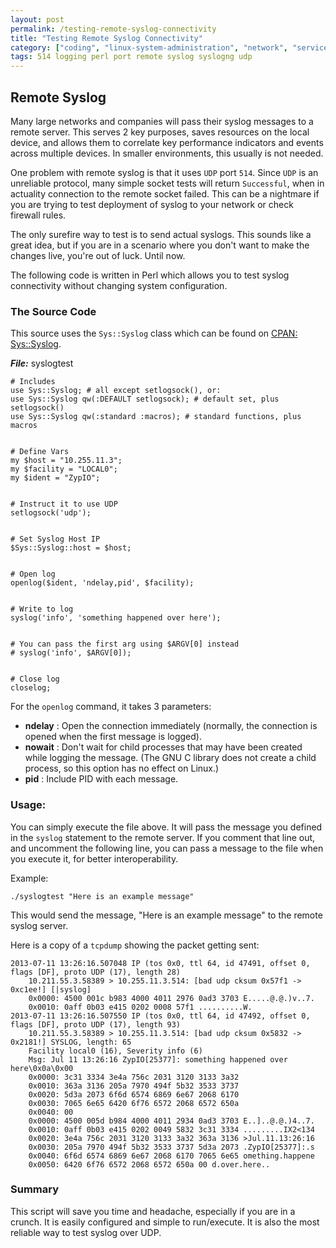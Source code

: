 ```yaml
---
layout: post
permalink: /testing-remote-syslog-connectivity
title: "Testing Remote Syslog Connectivity"
category: ["coding", "linux-system-administration", "network", "services", "syslog-services", "system-administration"]
tags: 514 logging perl port remote syslog syslogng udp
---
```

## Remote Syslog

Many large networks and companies will pass their syslog messages to a remote server. This serves 2 key purposes, saves resources on the local device, and allows them to correlate key performance indicators and events across multiple devices. In smaller environments, this usually is not needed.

One problem with remote syslog is that it uses `UDP` port `514`. Since `UDP` is an unreliable protocol, many simple socket tests will return `Successful`, when in actuality connection to the remote socket failed. This can be a nightmare if you are trying to test deployment of syslog to your network or check firewall rules.

The only surefire way to test is to send actual syslogs. This sounds like a great idea, but if you are in a scenario where you don't want to make the changes live, you're out of luck. Until now.

The following code is written in Perl which allows you to test syslog connectivity without changing system configuration.

### The Source Code

This source uses the `Sys::Syslog` class which can be found on [CPAN: Sys::Syslog](http://search.cpan.org/~rgarcia/perl-5.9.3/ext/Sys/Syslog/Syslog.pm).

**_File:_** syslogtest

    # Includes
    use Sys::Syslog; # all except setlogsock(), or: 
    use Sys::Syslog qw(:DEFAULT setlogsock); # default set, plus setlogsock() 
    use Sys::Syslog qw(:standard :macros); # standard functions, plus macros
    
    
    # Define Vars
    my $host = "10.255.11.3";
    my $facility = "LOCAL0";
    my $ident = "ZypIO";
    
    
    # Instruct it to use UDP
    setlogsock('udp'); 
    
    
    # Set Syslog Host IP
    $Sys::Syslog::host = $host; 
    
    
    # Open log
    openlog($ident, 'ndelay,pid', $facility); 
    
    
    # Write to log
    syslog('info', 'something happened over here'); 
    
    
    # You can pass the first arg using $ARGV[0] instead
    # syslog('info', $ARGV[0]); 
    
    
    # Close log
    closelog;

For the `openlog` command, it takes 3 parameters:

- **ndelay** : Open the connection immediately (normally, the connection is opened when the first message is logged).
- **nowait** : Don't wait for child processes that may have been created while logging the message. (The GNU C library does not create a child process, so this option has no effect on Linux.)
- **pid** : Include PID with each message.

### Usage:

You can simply execute the file above. It will pass the message you defined in the `syslog` statement to the remote server. If you comment that line out, and uncomment the following line, you can pass a message to the file when you execute it, for better interoperability.

Example:

    ./syslogtest "Here is an example message"

This would send the message, "Here is an example message" to the remote syslog server.

Here is a copy of a `tcpdump` showing the packet getting sent:

    2013-07-11 13:26:16.507048 IP (tos 0x0, ttl 64, id 47491, offset 0, flags [DF], proto UDP (17), length 28)
        10.211.55.3.58389 > 10.255.11.3.514: [bad udp cksum 0x57f1 -> 0xc1ee!] [|syslog]
        0x0000: 4500 001c b983 4000 4011 2976 0ad3 3703 E.....@.@.)v..7.
        0x0010: 0aff 0b03 e415 0202 0008 57f1 ..........W.
    2013-07-11 13:26:16.507550 IP (tos 0x0, ttl 64, id 47492, offset 0, flags [DF], proto UDP (17), length 93)
        10.211.55.3.58389 > 10.255.11.3.514: [bad udp cksum 0x5832 -> 0x2181!] SYSLOG, length: 65
        Facility local0 (16), Severity info (6)
        Msg: Jul 11 13:26:16 ZypIO[25377]: something happened over here\0x0a\0x00
        0x0000: 3c31 3334 3e4a 756c 2031 3120 3133 3a32
        0x0010: 363a 3136 205a 7970 494f 5b32 3533 3737
        0x0020: 5d3a 2073 6f6d 6574 6869 6e67 2068 6170
        0x0030: 7065 6e65 6420 6f76 6572 2068 6572 650a
        0x0040: 00
        0x0000: 4500 005d b984 4000 4011 2934 0ad3 3703 E..]..@.@.)4..7.
        0x0010: 0aff 0b03 e415 0202 0049 5832 3c31 3334 .........IX2<134
        0x0020: 3e4a 756c 2031 3120 3133 3a32 363a 3136 >Jul.11.13:26:16
        0x0030: 205a 7970 494f 5b32 3533 3737 5d3a 2073 .ZypIO[25377]:.s
        0x0040: 6f6d 6574 6869 6e67 2068 6170 7065 6e65 omething.happene
        0x0050: 6420 6f76 6572 2068 6572 650a 00 d.over.here..

### Summary

This script will save you time and headache, especially if you are in a crunch. It is easily configured and simple to run/execute. It is also the most reliable way to test syslog over UDP.

